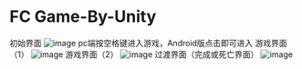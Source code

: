 # FC Game-By-Unity
初始界面
![image](https://github.com/dy162052101/FCGame-By-Unity/tree/master/image/2.jpg)
pc端按空格键进入游戏，Android版点击即可进入
游戏界面（1）
![image](https://github.com/dy162052101/FCGame-By-Unity/tree/master/image/3.jpg)
游戏界面（2）
![image](https://github.com/dy162052101/FCGame-By-Unity/tree/master/image/4.jpg)
过渡界面（完成或死亡界面）
![image](https://github.com/dy162052101/FCGame-By-Unity/tree/master/image/1.jpg)

